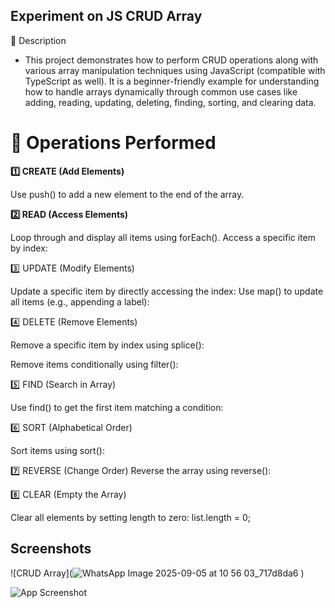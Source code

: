 
## Experiment on JS CRUD Array
📘 Description

- This project demonstrates how to perform CRUD operations along with various array manipulation techniques using JavaScript (compatible with TypeScript as well). It is a beginner-friendly example for understanding how to handle arrays dynamically through common use cases like adding, reading, updating, deleting, finding, sorting, and clearing data.

# 🧪 Operations Performed
**1️⃣ CREATE (Add Elements)**

Use push() to add a new element to the end of the array.


**2️⃣ READ (Access Elements)**

Loop through and display all items using forEach().
Access a specific item by index:

3️⃣ UPDATE (Modify Elements)

Update a specific item by directly accessing the index:
Use map() to update all items (e.g., appending a label):


4️⃣ DELETE (Remove Elements)

Remove a specific item by index using splice():




Remove items conditionally using filter():


5️⃣ FIND (Search in Array)

Use find() to get the first item matching a condition:


6️⃣ SORT (Alphabetical Order)

Sort items using sort():



7️⃣ REVERSE (Change Order)
Reverse the array using reverse():


8️⃣ CLEAR (Empty the Array)

Clear all elements by setting length to zero:
list.length = 0;


## Screenshots
![CRUD Array](![WhatsApp Image 2025-09-05 at 10 56 03_717d8da6](https://github.com/user-attachments/assets/0bf5439c-ed2b-4102-901e-8ece8a0a0499)
)

![App Screenshot]()

